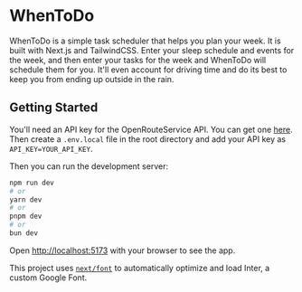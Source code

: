 # WhenToDo

WhenToDo is a simple task scheduler that helps you plan your week. It is built with Next.js and TailwindCSS. Enter your sleep schedule and events for the week, and then enter your tasks for the week and WhenToDo will schedule them for you. It'll even account for driving time and do its best to keep you from ending up outside in the rain. 

## Getting Started

You'll need an API key for the OpenRouteService API. You can get one [here](https://openrouteservice.org/dev/#/api-docs/). Then create a `.env.local` file in the root directory and add your API key as `API_KEY=YOUR_API_KEY`.

Then you can run the development server:

```bash
npm run dev
# or
yarn dev
# or
pnpm dev
# or
bun dev
```

Open [http://localhost:5173](http://localhost:5173) with your browser to see the app.

This project uses [`next/font`](https://nextjs.org/docs/basic-features/font-optimization) to automatically optimize and load Inter, a custom Google Font.